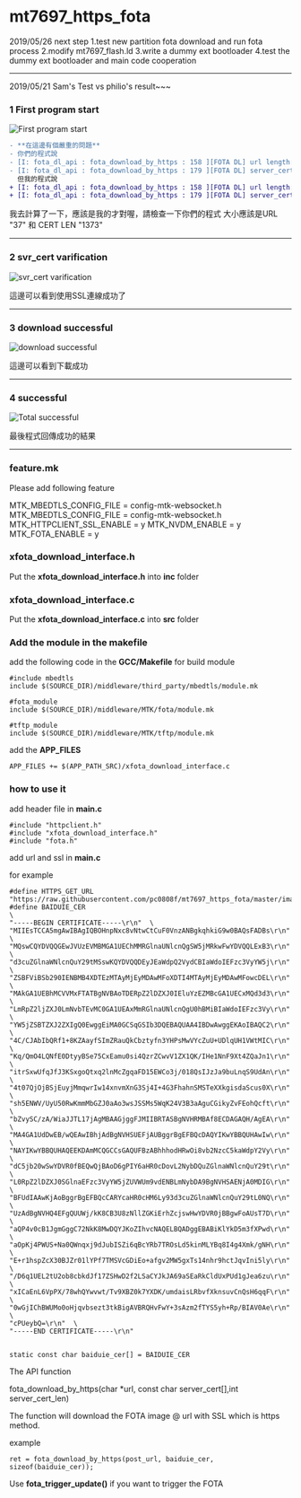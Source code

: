 # mt7697_https_fota

2019/05/26  next step 
1.test new partition fota download and run fota process
2.modify mt7697_flash.ld
3.write a dummy ext bootloader
4.test the dummy ext bootloader and main code cooperation



***
2019/05/21 Sam's Test vs  philio's result~~~

### 1 First program start

![First program start](results-img/1%20program%20start.png "First program start")

```diff
- **在這邊有個嚴重的問題**
- 你們的程式說
- [I: fota_dl_api : fota_download_by_https : 158 ][FOTA DL] url length: 76
- [I: fota_dl_api : fota_download_by_https : 179 ][FOTA DL] server_cert_len=1717.
  但我的程式說
+ [I: fota_dl_api : fota_download_by_https : 158 ][FOTA DL] url length: 37
+ [I: fota_dl_api : fota_download_by_https : 179 ][FOTA DL] server_cert_len=1373.  
```
我去計算了一下，應該是我的才對喔，請檢查一下你們的程式
大小應該是URL "37"   和  CERT LEN "1373"
***
### 2 svr_cert varification
![svr_cert varification](results-img/2%20svr_cert%20varification.png "svr_cert varification")

這邊可以看到使用SSL連線成功了
***
### 3 download successful
![download successful](results-img/3%20download%20successful.png "download successful")

這邊可以看到下載成功
***
### 4 successful
![Total successful](results-img/4%20successful.png "Total successful")

最後程式回傳成功的結果

***
### feature.mk

Please add following feature

MTK_MBEDTLS_CONFIG_FILE = config-mtk-websocket.h
MTK_MBEDTLS_CONFIG_FILE             = config-mtk-websocket.h
MTK_HTTPCLIENT_SSL_ENABLE           = y
MTK_NVDM_ENABLE                     = y
MTK_FOTA_ENABLE	                    = y

### xfota_download_interface.h

Put the **xfota_download_interface.h** into **inc** folder

### xfota_download_interface.c

Put the **xfota_download_interface.c** into **src** folder

### Add the module in the makefile

add the following code in the **GCC/Makefile** for build module
```
#include mbedtls
include $(SOURCE_DIR)/middleware/third_party/mbedtls/module.mk

#fota_module
include $(SOURCE_DIR)/middleware/MTK/fota/module.mk

#tftp_module
include $(SOURCE_DIR)/middleware/MTK/tftp/module.mk
```
add the **APP_FILES**

```
APP_FILES += $(APP_PATH_SRC)/xfota_download_interface.c
```

### how to use it

add header file in **main.c**

```
#include "httpclient.h"
#include "xfota_download_interface.h"
#include "fota.h"
```

add url and ssl in **main.c**

for example

```
#define HTTPS_GET_URL   "https://raw.githubusercontent.com/pc0808f/mt7697_https_fota/master/image.bin"
#define BAIDUIE_CER                                                     \
"-----BEGIN CERTIFICATE-----\r\n"  \
"MIIEsTCCA5mgAwIBAgIQBOHnpNxc8vNtwCtCuF0VnzANBgkqhkiG9w0BAQsFADBs\r\n"  \
"MQswCQYDVQQGEwJVUzEVMBMGA1UEChMMRGlnaUNlcnQgSW5jMRkwFwYDVQQLExB3\r\n"  \
"d3cuZGlnaWNlcnQuY29tMSswKQYDVQQDEyJEaWdpQ2VydCBIaWdoIEFzc3VyYW5j\r\n"  \
"ZSBFViBSb290IENBMB4XDTEzMTAyMjEyMDAwMFoXDTI4MTAyMjEyMDAwMFowcDEL\r\n"  \
"MAkGA1UEBhMCVVMxFTATBgNVBAoTDERpZ2lDZXJ0IEluYzEZMBcGA1UECxMQd3d3\r\n"  \
"LmRpZ2ljZXJ0LmNvbTEvMC0GA1UEAxMmRGlnaUNlcnQgU0hBMiBIaWdoIEFzc3Vy\r\n"  \
"YW5jZSBTZXJ2ZXIgQ0EwggEiMA0GCSqGSIb3DQEBAQUAA4IBDwAwggEKAoIBAQC2\r\n"  \
"4C/CJAbIbQRf1+8KZAayfSImZRauQkCbztyfn3YHPsMwVYcZuU+UDlqUH1VWtMIC\r\n"  \
"Kq/QmO4LQNfE0DtyyBSe75CxEamu0si4QzrZCwvV1ZX1QK/IHe1NnF9Xt4ZQaJn1\r\n"  \
"itrSxwUfqJfJ3KSxgoQtxq2lnMcZgqaFD15EWCo3j/018QsIJzJa9buLnqS9UdAn\r\n"  \
"4t07QjOjBSjEuyjMmqwrIw14xnvmXnG3Sj4I+4G3FhahnSMSTeXXkgisdaScus0X\r\n"  \
"sh5ENWV/UyU50RwKmmMbGZJ0aAo3wsJSSMs5WqK24V3B3aAguCGikyZvFEohQcft\r\n"  \
"bZvySC/zA/WiaJJTL17jAgMBAAGjggFJMIIBRTASBgNVHRMBAf8ECDAGAQH/AgEA\r\n"  \
"MA4GA1UdDwEB/wQEAwIBhjAdBgNVHSUEFjAUBggrBgEFBQcDAQYIKwYBBQUHAwIw\r\n"  \
"NAYIKwYBBQUHAQEEKDAmMCQGCCsGAQUFBzABhhhodHRwOi8vb2NzcC5kaWdpY2Vy\r\n"  \
"dC5jb20wSwYDVR0fBEQwQjBAoD6gPIY6aHR0cDovL2NybDQuZGlnaWNlcnQuY29t\r\n"  \
"L0RpZ2lDZXJ0SGlnaEFzc3VyYW5jZUVWUm9vdENBLmNybDA9BgNVHSAENjA0MDIG\r\n"  \
"BFUdIAAwKjAoBggrBgEFBQcCARYcaHR0cHM6Ly93d3cuZGlnaWNlcnQuY29tL0NQ\r\n"  \
"UzAdBgNVHQ4EFgQUUWj/kK8CB3U8zNllZGKiErhZcjswHwYDVR0jBBgwFoAUsT7D\r\n"  \
"aQP4v0cB1JgmGggC72NkK8MwDQYJKoZIhvcNAQELBQADggEBABiKlYkD5m3fXPwd\r\n"  \
"aOpKj4PWUS+Na0QWnqxj9dJubISZi6qBcYRb7TROsLd5kinMLYBq8I4g4Xmk/gNH\r\n"  \
"E+r1hspZcX30BJZr01lYPf7TMSVcGDiEo+afgv2MW5gxTs14nhr9hctJqvIni5ly\r\n"  \
"/D6q1UEL2tU2ob8cbkdJf17ZSHwD2f2LSaCYJkJA69aSEaRkCldUxPUd1gJea6zu\r\n"  \
"xICaEnL6VpPX/78whQYwvwt/Tv9XBZ0k7YXDK/umdaisLRbvfXknsuvCnQsH6qqF\r\n"  \
"0wGjIChBWUMo0oHjqvbsezt3tkBigAVBRQHvFwY+3sAzm2fTYS5yh+Rp/BIAV0Ae\r\n"  \
"cPUeybQ=\r\n"  \
"-----END CERTIFICATE-----\r\n" 


static const char baiduie_cer[] = BAIDUIE_CER
```

The API function

fota_download_by_https(char *url, const char server_cert[],int server_cert_len)

The function will download the FOTA image @ url with SSL which is https method.

example

```
ret = fota_download_by_https(post_url, baiduie_cer, sizeof(baiduie_cer));
```

Use **fota_trigger_update()** if you want to trigger the FOTA
